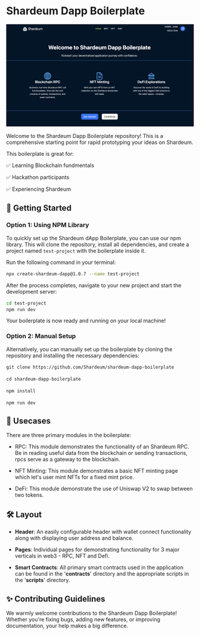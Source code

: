 # Shardeum Dapp Boilerplate

![Homepage](/homepage.png)


Welcome to the Shardeum Dapp Boilerplate repository! This is a comprehensive starting point for rapid prototyping your ideas on Shardeum.

This boilerplate is great for:

✅ Learning Blockchain fundmentals

✅ Hackathon participants

✅ Experiencing Shardeum


## 🚀 Getting Started

### Option 1: Using NPM Library

To quickly set up the Shardeum dApp Boilerplate, you can use our npm library. This will clone the repository, install all dependencies, and create a project named `test-project` with the boilerplate inside it.

Run the following command in your terminal:

```bash
npx create-shardeum-dapp@1.0.7 --name test-project
```

After the process completes, navigate to your new project and start the development server:

```bash
cd test-project
npm run dev
```

Your boilerplate is now ready and running on your local machine!

### Option 2: Manual Setup

Alternatively, you can manually set up the boilerplate by cloning the repository and installing the necessary dependencies:

```
git clone https://github.com/Shardeum/shardeum-dapp-boilerplate

cd shardeum-dapp-boilerplate

npm install

npm run dev
```
## 📖 Usecases
There are three primary modules in the boilerplate:

- RPC: This module demonstrates the functionality of an Shardeum RPC. Be in reading useful data from the blockchain or sending transactions, rpcs serve as a gateway to the blockchain.

- NFT Minting: This module demonstrates a basic NFT minting page which let's user mint NFTs for a fixed mint price.

- DeFi: This module demonstrate the use of Uniswap V2 to swap between two tokens.

## 🛠️ Layout

- **Header**: An easily configurable header with wallet connect functionality along with displaying user address and balance.

- **Pages**: Individual pages for demonstrating functionality for 3 major verticals in web3 - RPC, NFT and Defi.

- **Smart Contracts**: All primary smart contracts used in the application can be found in the '**contracts**' directory and the appropriate scripts in the '**scripts**' directory.

## ✨ Contributing Guidelines
We warmly welcome contributions to the Shardeum Dapp Boilerplate! Whether you're fixing bugs, adding new features, or improving documentation, your help makes a big difference. 